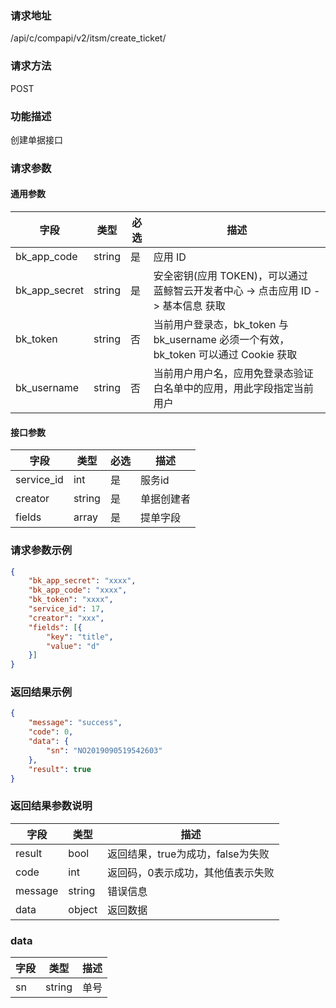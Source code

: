 ### 请求地址

/api/c/compapi/v2/itsm/create_ticket/

### 请求方法

POST

### 功能描述

创建单据接口

### 请求参数

#### 通用参数

| 字段 | 类型 | 必选 | 描述 |
|-----------|------------|--------|------------|
| bk_app_code | string | 是 | 应用 ID |
| bk_app_secret| string | 是 | 安全密钥(应用 TOKEN)，可以通过 蓝鲸智云开发者中心 -&gt; 点击应用 ID -&gt; 基本信息 获取 |
| bk_token | string | 否 | 当前用户登录态，bk_token 与 bk_username 必须一个有效，bk_token 可以通过 Cookie 获取 |
| bk_username | string | 否 | 当前用户用户名，应用免登录态验证白名单中的应用，用此字段指定当前用户 |

#### 接口参数

| 字段 | 类型 | 必选 | 描述 |
| --------- | ------ | --- | -------------------------- |
| service_id | int | 是 | 服务id |
| creator | string | 是 | 单据创建者 |
| fields | array | 是 | 提单字段 |

### 请求参数示例

```json
{
    "bk_app_secret": "xxxx",
    "bk_app_code": "xxxx",
    "bk_token": "xxxx",
    "service_id": 17,
    "creator": "xxx",
    "fields": [{
        "key": "title",
        "value": "d"
    }]
}
```

### 返回结果示例

```json
{
	"message": "success",
	"code": 0,
	"data": {
		"sn": "NO2019090519542603"
	},
    "result": true
}

```

### 返回结果参数说明

| 字段 | 类型 | 描述 |
| ------- | --------- | ----------------------- |
| result | bool | 返回结果，true为成功，false为失败 |
| code | int | 返回码，0表示成功，其他值表示失败 |
| message | string | 错误信息 |
| data | object | 返回数据 |

### data

| 字段 | 类型 | 描述 |
| ---------| ------ | -------- |
| sn | string | 单号 |

